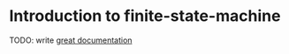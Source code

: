 # Introduction to finite-state-machine

TODO: write [great documentation](http://jacobian.org/writing/great-documentation/what-to-write/)
